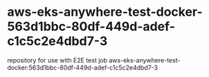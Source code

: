 # aws-eks-anywhere-test-docker-563d1bbc-80df-449d-adef-c1c5c2e4dbd7-3
repository for use with E2E test job aws-eks-anywhere-test-docker:563d1bbc-80df-449d-adef-c1c5c2e4dbd7-3

